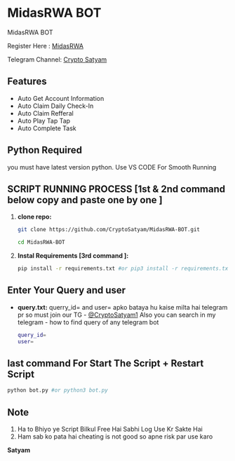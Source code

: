 # MidasRWA BOT
MidasRWA BOT

Register Here : [MidasRWA](https://t.me/MidasRWA_bot/app?startapp=ref_f07b128d-5574-48aa-8241-d519ba5998a4)

Telegram Channel: [Crypto Satyam](https://t.me/CryptoSatyam1)

## Features

  - Auto Get Account Information
  - Auto Claim Daily Check-In
  - Auto Claim Refferal
  - Auto Play Tap Tap
  - Auto Complete Task

## Python Required

you must have latest version python. Use VS CODE For Smooth Running 

## SCRIPT RUNNING PROCESS [1st & 2nd command below copy and paste one by one ]

1. **clone repo:**
   ```bash
   git clone https://github.com/CryptoSatyam/MidasRWA-BOT.git
   ```
   ```bash
   cd MidasRWA-BOT
   ```

2. **Instal Requirements [3rd command ]:**
   ```bash
   pip install -r requirements.txt #or pip3 install -r requirements.txt
   ```

## Enter Your Query and user

- **query.txt:** querry_id= and user= apko bataya hu kaise milta hai telegram pr so must join our TG - [@CryptoSatyam1](https://t.me/CryptoSatyam1) Also you can search in my telegram - how to find query of any telegram bot

  ```bash
  query_id=
  user=
  ```

## last command For Start The Script + Restart Script

```bash
python bot.py #or python3 bot.py
```

## Note
  1. Ha to Bhiyo ye Script Bilkul Free Hai Sabhi Log Use Kr Sakte Hai 
  2. Ham sab ko pata hai cheating is not good so apne risk par use karo 

**Satyam**